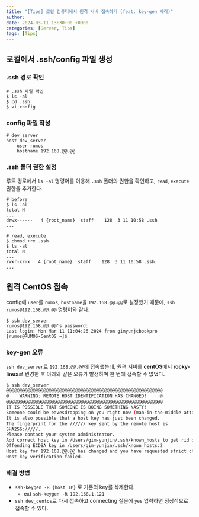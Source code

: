 ```yaml
---
title: "[Tips] 로컬 컴퓨터에서 원격 서버 접속하기 (feat. key-gen 에러)"
author: 
date: 2024-03-11 13:30:00 +0900
categories: [Server, Tips]
tags: [Tips]
---
```


## **로컬에서 .ssh/config 파일 생성**

### **.ssh 경로 확인**

```shell
# .ssh 파일 확인
$ ls -al
$ cd .ssh
$ vi config
```

### **config 파일 작성**

```shell
# dev_server
host dev_server
	user rumos
	hostname 192.168.@@.@@
```

### **.ssh 폴더 권한 설정**

루트 경로에서 `ls -al` 명령어를 이용해 `.ssh` 폴더의 권한을 확인하고, `read`, `execute` 권한을 추가한다.
```shell
# before
$ ls -al
total N
...
drwx------   4 {root_name}  staff    128  3 11 10:58 .ssh
...

# read, execute
$ chmod +rx .ssh
$ ls -al
total N
...
rwxr-xr-x   4 {root_name}  staff    128  3 11 10:58 .ssh
...
```

## **원격 CentOS 접속**

config에 `user`를 `rumos`, `hostname`을 `192.168.@@.@@`로 설정했기 때문에, `ssh rumos@192.168.@@.@@` 명령어와 같다.
```shell
$ ssh dev_server
rumos@192.168.@@.@@'s password: 
Last login: Mon Mar 11 11:04:26 2024 from gimyunjcbookpro
[rumos@RUMOS-CentOS ~]$ 
```


### **key-gen 오류**

`ssh dev_server`로 `192.168.@@.@@`에 접속했는데, 원격 서버를 **centOS**에서 **rocky-linux**로 변경한 후 아래와 같은 오류가 발생하며 한 번에 접속할 수 없었다.

```bash
$ ssh dev_server
@@@@@@@@@@@@@@@@@@@@@@@@@@@@@@@@@@@@@@@@@@@@@@@@@@@@@@@@@@@
@    WARNING: REMOTE HOST IDENTIFICATION HAS CHANGED!     @
@@@@@@@@@@@@@@@@@@@@@@@@@@@@@@@@@@@@@@@@@@@@@@@@@@@@@@@@@@@
IT IS POSSIBLE THAT SOMEONE IS DOING SOMETHING NASTY!
Someone could be eavesdropping on you right now (man-in-the-middle attack)!
It is also possible that a host key has just been changed.
The fingerprint for the ////// key sent by the remote host is
SHA256://///.
Please contact your system administrator.
Add correct host key in /Users/gim-yunjin/.ssh/known_hosts to get rid of this message.
Offending ECDSA key in /Users/gim-yunjin/.ssh/known_hosts:2
Host key for 192.168.@@.@@ has changed and you have requested strict checking.
Host key verification failed.
```

### **해결 방법**

- `ssh-keygen -R {host IP}` 로 기존의 key를 삭제한다.
    - ex) `ssh-keygen -R 192.168.1.121`
- `ssh dev_centos`로 다시 접속하고 connecting 질문에 `yes` 입력하면 정상적으로 접속할 수 있다.

<script src="https://utteranc.es/client.js"
        repo="RumosZin/rumoszin.github.io"
        issue-term="pathname"
        theme="github-light"
        crossorigin="anonymous"
        async>
</script>
